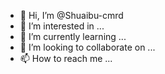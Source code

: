- 👋 Hi, I’m @Shuaibu-cmrd
- 👀 I’m interested in ...
- 🌱 I’m currently learning ...
- 💞️ I’m looking to collaborate on ...
- 📫 How to reach me ...

<!---
Shuaibu-cmrd/Shuaibu-cmrd is a ✨ special ✨ repository because its `README.md` (this file) appears on your GitHub profile.
You can click the Preview link to take a look at your changes.
--->
